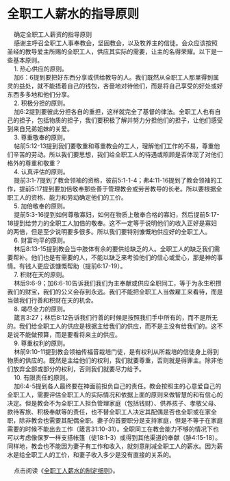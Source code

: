 # 全职工人薪水的指导原则



<p>&nbsp; &nbsp; 确定全职工人薪资的指导原则<br />
&nbsp; &nbsp; 感谢主呼召全职工人事奉教会，坚固教会，以及牧养主的信徒。会众应该按照圣经的教导爱主所赐的全职工人，供应其实际的需要，让主的名得荣耀。以下是一些基本原则。<br />
&nbsp; &nbsp; 1.&nbsp;热心供应的原则。<br />
&nbsp; &nbsp; 加6：6提到要把好东西分享或供给教导的人。我们既然从全职工人那里得到属灵的益处，就不能捂着自己的钱包，吝啬地对待他们，而是将自己享受的好处或好东西多多地和他们分享。<br />
&nbsp; &nbsp; 2.&nbsp;积极分担的原则。<br />
&nbsp; &nbsp; 加6:2提到要彼此分担各自的重担，这样就完全了基督的律法。全职工人也有自己的担子，包括物质的担子，我们要积极了解并努力分担他们的担子，让他们感受到来自兄弟姐妹的关爱。<br />
&nbsp; &nbsp; 3.&nbsp;尊重敬奉的原则。<br />
&nbsp; &nbsp; 帖前5:12-13提到我们要敬重和尊重教会的工人，理解他们工作的不易，尊重他们辛苦的劳动。所以我们要思想，我们给全职工人的待遇或照顾是否体现了对他们格外的尊重和敬重？<br />
&nbsp; &nbsp; 4.&nbsp;认真评估的原则。<br />
&nbsp; &nbsp; 提前3:1-7提到了教会领袖的资格，彼前5:1-1-4；弗4:11-16提到了教会领袖的工作，提前5:17提到要加倍敬奉那些善于管理教会或劳苦教导的长老。所以要根据全职工人的资格、能力和劳动确定他们的工价。<br />
&nbsp; &nbsp; 5.&nbsp;加倍敬奉的原则。<br />
&nbsp; &nbsp; 提前5:3-16提到如何尊敬寡妇，如何在物质上敬奉合格的寡妇，然后提前5:17-18提到给劳力的全职工人加倍的敬奉。这不一定等于说明他们的收入正好是寡妇的两倍，但是至少说明要多很多。所以我们要特别慷慨地供应好的全职工人。<br />
&nbsp; &nbsp; 6.&nbsp;财富均平的原则。<br />
&nbsp; &nbsp; 林后8:13-15提到教会当中肢体有余的要供给缺乏的人。全职工人的缺乏我们需要帮补。他们也是有需要的人，不能以缺乏来考验他们的信心或爱心，那是神的事情。有钱人更应该慷慨帮助（提前6:17-19）。<br />
&nbsp; &nbsp; 7.&nbsp;积财在天的原则。<br />
&nbsp; &nbsp; 林后9:6-9；加6:6-10告诉我们我们为主奉献或供应全职同工，等于为永生积攒我们的财宝，我们的公义会存到永远。我们不能把全职工人当做雇工来看待，而是当做我们行善和积财在天的机会。<br />
&nbsp; &nbsp; 8.&nbsp;竭尽全力的原则。<br />
&nbsp; &nbsp; 箴言3:27；林后8:12告诉我们行善的时候是按照我们手中所有的，而不是所无的。我们给全职工人的供应是根据主给我们的供应，而不是主没有给我们的。这不是说不能做预算，而是要看将来主的供应。<br />
&nbsp; &nbsp; 9.&nbsp;尊重权利的原则。<br />
&nbsp; &nbsp; 林前9:10-11提到教会领袖传福音栽培门徒，是有权利从所栽培的信徒身上得到物质的供应的。既然是主给他们的权利，我们就要尊重，否则就是得罪主。除非他们放弃全部或部分的权利，否则我们就要尽力给予。<br />
&nbsp; &nbsp; 10.&nbsp;有限责任的原则。<br />
&nbsp; &nbsp; 加6:4-5提到各人最终要在神面前担负自己的责任。教会按照主的心意爱自己的全职工人，需要评估全职工人的实际情况和依据上面的原则来做智慧的和有信心的决定。但是教会不为全职工人担负管理家庭（包括钱财）、供养孩子、孝敬父母、款待客旅、积极奉献等的责任，也不替全职工人决定其配偶是否也全职或在家全职，除非教会也需要其配偶全职。妻子的首要职分是支持家庭，但是不等于在家庭需要的时候不能出去工作（箴言31:10-31）。全职同工在教会能力不够的情况下也可以考虑像保罗一样支搭帐篷（徒18:1-3）或得到其他渠道的奉献（腓4:15-18）。同样地，教会也不能因为妻子有工作和收入，就刻意削减全职工人的薪水。因为薪水是给全职工人的工价，和妻子收入多少是没有直接的关系的。<br />
&nbsp;<br />
&nbsp; &nbsp; 点击阅读《<a href="/node/12948">全职工人薪水的制定细则</a>》。</p>